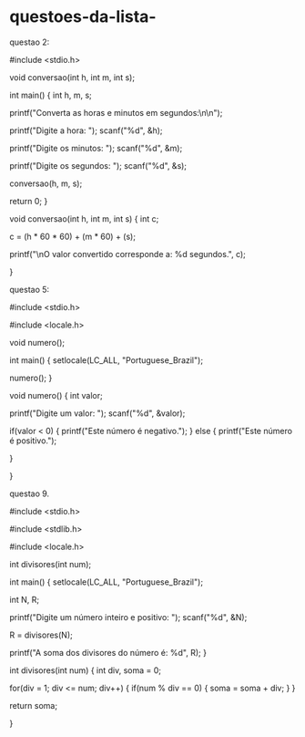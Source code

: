 # questoes-da-lista-
questao 2:

#include <stdio.h>

void conversao(int h, int m, int s);

int main() {
  int h, m, s;
  
  printf("Converta as horas e minutos em segundos:\n\n");
  
  printf("Digite a hora: ");
  scanf("%d", &h);
  
  printf("Digite os minutos: ");
  scanf("%d", &m);
  
  printf("Digite os segundos: ");
  scanf("%d", &s);
  
  conversao(h, m, s);
  
  return 0;
}

void conversao(int h, int m, int s) {
  int c;
  
  c = (h * 60 * 60) + (m * 60) + (s);
  
  printf("\nO valor convertido corresponde a: %d segundos.", c);
  
}

questao 5:

#include <stdio.h>

#include <locale.h>

void numero();

int main() {
  setlocale(LC_ALL, "Portuguese_Brazil");
  
  numero();
}

void numero() {
  int valor;
  
  printf("Digite um valor: ");
  scanf("%d", &valor);
  
  if(valor < 0) {
    printf("Este número é negativo.");
  } else {
    printf("Este número é positivo.");
    
  }
  
}

questao 9.

#include <stdio.h>

#include <stdlib.h>

#include <locale.h>

int divisores(int num);

int main() {
  setlocale(LC_ALL, "Portuguese_Brazil");
  
  int N, R;
  
  printf("Digite um número inteiro e positivo: ");
  scanf("%d", &N);
  
  R = divisores(N);
  
  printf("A soma dos divisores do número é: %d", R);
}

int divisores(int num) {
  int div, soma = 0; 
  
  for(div = 1; div <= num; div++) {
    if(num % div == 0) {
      soma = soma + div; 
    }
  }
  
  return soma;
  
}
